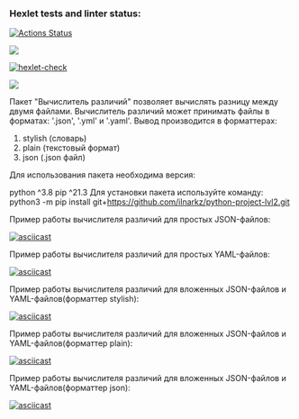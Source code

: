 ### Hexlet tests and linter status:
[![Actions Status](https://github.com/ilnarkz/python-project-lvl2/workflows/hexlet-check/badge.svg)](https://github.com/ilnarkz/python-project-lvl2/actions)

<a href="https://codeclimate.com/github/ilnarkz/python-project-lvl2/maintainability"><img src="https://api.codeclimate.com/v1/badges/5f67c29840ad19e57a09/maintainability" /></a>

[![hexlet-check](https://github.com/ilnarkz/python-project-lvl2/actions/workflows/hexlet-check.yml/badge.svg)](https://github.com/ilnarkz/python-project-lvl2/actions/workflows/hexlet-check.yml)

<a href="https://codeclimate.com/github/ilnarkz/python-project-lvl2/test_coverage"><img src="https://api.codeclimate.com/v1/badges/5f67c29840ad19e57a09/test_coverage" /></a>

Пакет "Вычислитель различий" позволяет вычислять разницу между двумя файлами. 
Вычислитель различий может принимать файлы в форматах: '.json', '.yml' и '.yaml'. 
Вывод производится в форматтерах:
1. stylish (словарь)
2. plain (текстовый формат)
3. json (.json файл)

Для использования пакета необходима версия:

python ^3.8
pip ^21.3 Для установки пакета используйте команду: python3 -m pip install git+https://github.com/ilnarkz/python-project-lvl2.git

Пример работы вычислителя различий для простых JSON-файлов:

[![asciicast](https://asciinema.org/a/x9vC9yWSOPMNaQgBmi1eCLspq.svg)](https://asciinema.org/a/x9vC9yWSOPMNaQgBmi1eCLspq)

Пример работы вычислителя различий для простых YAML-файлов:

[![asciicast](https://asciinema.org/a/JvwHMPbaOg0oqAg83rENcYia7.svg)](https://asciinema.org/a/JvwHMPbaOg0oqAg83rENcYia7)

Пример работы вычислителя различий для вложенных JSON-файлов и YAML-файлов(форматтер stylish):

[![asciicast](https://asciinema.org/a/jbTbcS3y1Wo7mVpWkAtchIxDd.svg)](https://asciinema.org/a/jbTbcS3y1Wo7mVpWkAtchIxDd)

Пример работы вычислителя различий для вложенных JSON-файлов и YAML-файлов(форматтер plain):

[![asciicast](https://asciinema.org/a/TPGg4D898Q4S4HafkTl8g4rIJ.svg)](https://asciinema.org/a/TPGg4D898Q4S4HafkTl8g4rIJ)

Пример работы вычислителя различий для вложенных JSON-файлов и YAML-файлов(форматтер json):

[![asciicast](https://asciinema.org/a/V4AsE8WmwNsnhFlgcyyw8xlF9.svg)](https://asciinema.org/a/V4AsE8WmwNsnhFlgcyyw8xlF9)
